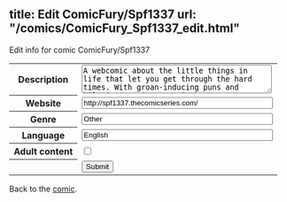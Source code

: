 title: Edit ComicFury/Spf1337
url: "/comics/ComicFury_Spf1337_edit.html"
---
Edit info for comic ComicFury/Spf1337

<form name="comic" action="http://gaepostmail.appspot.com/comic/" method="post">
<table class="comicinfo">
<tr>
<th>Description</th><td><textarea name="description" cols="40" rows="3">A webcomic about the little things in life that let you get through the hard times. With groan-inducing puns and hilarious antics, SPF is here to entertain you. Or is it the other way around...?</textarea></td>
</tr>
<tr>
<th>Website</th><td><input type="text" name="url" value="http://spf1337.thecomicseries.com/" size="40"/></td>
</tr>
<tr>
<th>Genre</th><td><input type="text" name="genre" value="Other" size="40"/></td>
</tr>
<tr>
<th>Language</th><td><input type="text" name="language" value="English" size="40"/></td>
</tr>
<tr>
<th>Adult content</th><td><input type="checkbox" name="adult" value="adult" /></td>
</tr>
<tr>
<th></th><td>
<input type="hidden" name="comic" value="ComicFury_Spf1337" />
<input type="submit" name="submit" value="Submit" />
</td>
</tr>
</table>
</form>

Back to the [comic](ComicFury_Spf1337.html).
